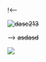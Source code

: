 !<--

~~![dasc213](https://github.com/fdaxcasdasdss/fasdasdasd/assets/152296275/148fe0ff-1da6-43a9-9a92-4fee1e354083)~~

-->
~~asdasd~~


<a href="https://github.com/angular/angular-ja/graphs/contributors">
  <img src="https://contrib.rocks/image?repo=angular/angular-ja" />
</a>
<!-- sex -->

